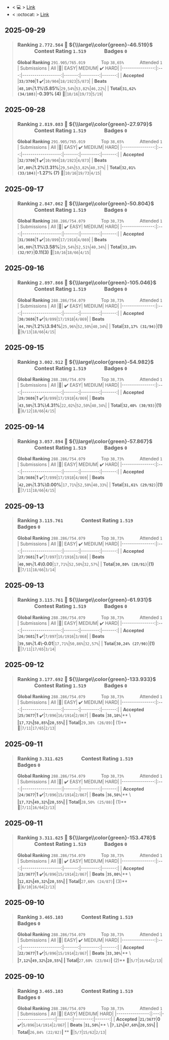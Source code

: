 * < :computer: > [Link](https://leetcode.com/u/mnascimento0392/)
* < :octocat: > [Link](https://github.com/matheus0392/leetCode/)

## 2025-09-29
> ### **Ranking `2.772.564`** :small_red_triangle_down:  ${\\large\\color{green}-46.519}$ &emsp;&emsp;&emsp; **Contest Rating `1.519`**  &emsp;&emsp;&emsp; **Badges `0`**
>**Global Ranking**  `291.905/765.019` &emsp;&emsp;&emsp; Top `38,65%` &emsp;&emsp;&emsp; Attended `1`
>| Submissions     | All |:small_red_triangle:|  EASY|  MEDIUM| :heavy_check_mark: HARD|
>|----------------:|:---:|-------------------:|-------:|---------:|-------:|
>| **Accepted**    |**`33/3700`**|**1** :heavy_check_mark:|`10/904`|`18/1923`|`5/873`|
>| **Beats**       |**`48,10%`**|**1.1%\\5.85%**|`29,54%`|`53,82%`|`46,22%`|
>| **Total**|**`31,62% (34/108)`**|**-0.39% (4)** :dart:|`10/16`|`19/73`|`5/19`|

## 2025-09-28
> ### **Ranking `2.819.083`** :small_red_triangle_down:  ${\\large\\color{green}-27.979}$ &emsp;&emsp;&emsp; **Contest Rating `1.519`**  &emsp;&emsp;&emsp; **Badges `0`**
>**Global Ranking**  `291.905/765.019` &emsp;&emsp;&emsp; Top `38,65%` &emsp;&emsp;&emsp; Attended `1`
>| Submissions     | All |:small_red_triangle:|  EASY| :heavy_check_mark: MEDIUM|  HARD|
>|----------------:|:---:|-------------------:|-------:|---------:|-------:|
>| **Accepted**    |**`32/3700`**|**1** :heavy_check_mark:|`10/904`|`18/1923`|`4/873`|
>| **Beats**       |**`47,00%`**|**1.2%\\1.31%**|`29,54%`|`53,82%`|`40,37%`|
>| **Total**|**`32,01% (33/104)`**|**-1.27% (7)** :dart:|`10/16`|`19/73`|`4/15`|

## 2025-09-17
> ### **Ranking `2.847.062`** :small_red_triangle_down:  ${\\large\\color{green}-50.804}$ &emsp;&emsp;&emsp; **Contest Rating `1.519`**  &emsp;&emsp;&emsp; **Badges `0`**
>**Global Ranking**  `288.286/754.079` &emsp;&emsp;&emsp; Top `38,73%` &emsp;&emsp;&emsp; Attended `1`
>| Submissions     | All |:small_red_triangle:| :heavy_check_mark: EASY|  MEDIUM|  HARD|
>|----------------:|:---:|-------------------:|-------:|---------:|-------:|
>| **Accepted**    |**`31/3686`**|**1** :heavy_check_mark:|`10/899`|`17/1918`|`4/869`|
>| **Beats**       |**`45,80%`**|**1.1%\\3.58%**|`29,54%`|`52,51%`|`40,34%`|
>| **Total**|**`33,28% (32/97)`**|**0.11(3)** :dart:|`10/16`|`18/66`|`4/15`|

## 2025-09-16
> ### **Ranking `2.897.866`** :small_red_triangle_down:  ${\\large\\color{green}-105.046}$ &emsp;&emsp;&emsp; **Contest Rating `1.519`**  &emsp;&emsp;&emsp; **Badges `0`**
>**Global Ranking**  `288.286/754.079` &emsp;&emsp;&emsp; Top `38,73%` &emsp;&emsp;&emsp; Attended `1`
>| Submissions     | All |:small_red_triangle:| :heavy_check_mark: EASY|  MEDIUM|  HARD|
>|----------------:|:---:|-------------------:|-------:|---------:|-------:|
>| **Accepted**    |**`30/3686`**|**1** :heavy_check_mark:|`9/899`|`17/1918`|`4/869`|
>| **Beats**       |**`44,70%`**|**1.2%\\3.94%**|`25,96%`|`52,50%`|`40,34%`|
>| **Total**|**`33,17% (31/94)`**|**(1)** :dart:|`9/13`|`18/66`|`4/15`|

## 2025-09-15
> ### **Ranking `3.002.912`** :small_red_triangle_down:  ${\\large\\color{green}-54.982}$ &emsp;&emsp;&emsp; **Contest Rating `1.519`**  &emsp;&emsp;&emsp; **Badges `0`**
>**Global Ranking**  `288.286/754.079` &emsp;&emsp;&emsp; Top `38,73%` &emsp;&emsp;&emsp; Attended `1`
>| Submissions     | All |:small_red_triangle:| :heavy_check_mark: EASY|  MEDIUM|  HARD|
>|----------------:|:---:|-------------------:|-------:|---------:|-------:|
>| **Accepted**    |**`29/3686`**|**1** :heavy_check_mark:|`8/899`|`17/1918`|`4/869`|
>| **Beats**       |**`43,50%`**|**1.3%\\4.31%**|`22,02%`|`52,50%`|`40,34%`|
>| **Total**|**`32,40% (30/93)`**|**(1)** :dart:|`8/12`|`18/66`|`4/15`|

## 2025-09-14
> ### **Ranking `3.057.894`** :small_red_triangle_down:  ${\\large\\color{green}-57.867}$ &emsp;&emsp;&emsp; **Contest Rating `1.519`**  &emsp;&emsp;&emsp; **Badges `0`**
>**Global Ranking**  `288.286/754.079` &emsp;&emsp;&emsp; Top `38,73%` &emsp;&emsp;&emsp; Attended `1`
>| Submissions     | All |:small_red_triangle:|  EASY|  MEDIUM| :heavy_check_mark: HARD|
>|----------------:|:---:|-------------------:|-------:|---------:|-------:|
>| **Accepted**    |**`28/3686`**|**1** :heavy_check_mark:|`7/899`|`17/1918`|`4/869`|
>| **Beats**       |**`42,20%`**|**1.3%\\0.00%**|`17,71%`|`52,50%`|`40,33%`|
>| **Total**|**`31,61% (29/92)`**|**(1)** :dart:|`7/11`|`18/66`|`4/15`|

## 2025-09-13
> ### **Ranking `3.115.761`**    &emsp;&emsp;&emsp; **Contest Rating `1.519`**  &emsp;&emsp;&emsp; **Badges `0`**
>**Global Ranking**  `288.286/754.079` &emsp;&emsp;&emsp; Top `38,73%` &emsp;&emsp;&emsp; Attended `1`
>| Submissions     | All |:small_red_triangle:|  EASY| :heavy_check_mark: MEDIUM|  HARD|
>|----------------:|:---:|-------------------:|-------:|---------:|-------:|
>| **Accepted**    |**`27/3681`**|**1** :heavy_check_mark:|`7/897`|`17/1916`|`3/868`|
>| **Beats**       |**`40,90%`**|**1.4\\0.00**|`17,71%`|`52,50%`|`32,57%`|
>| **Total**|**`30,80% (28/91)`**|**(1)** :dart:|`7/11`|`18/66`|`3/14`|

## 2025-09-13
> ### **Ranking `3.115.761`** :small_red_triangle_down:  ${\\large\\color{green}-61.931}$ &emsp;&emsp;&emsp; **Contest Rating `1.519`**  &emsp;&emsp;&emsp; **Badges `0`**
>**Global Ranking**  `288.286/754.079` &emsp;&emsp;&emsp; Top `38,73%` &emsp;&emsp;&emsp; Attended `1`
>| Submissions     | All |:small_red_triangle:|  EASY|  MEDIUM| :heavy_check_mark: HARD|
>|----------------:|:---:|-------------------:|-------:|---------:|-------:|
>| **Accepted**    |**`26/3681`**|**1** :heavy_check_mark:|`7/897`|`16/1916`|`3/868`|
>| **Beats**       |**`39,50%`**|**1.4\\-0.01**|`17,71%`|`50,86%`|`32,57%`|
>| **Total**|**`30,24% (27/90)`**|**(1)** :dart:|`7/11`|`17/65`|`3/14`|

## 2025-09-12
> ### **Ranking `3.177.692`** :small_red_triangle_down:  ${\\large\\color{green}-133.933}$ &emsp;&emsp;&emsp; **Contest Rating `1.519`**  &emsp;&emsp;&emsp; **Badges `0`**
>**Global Ranking**  `288.286/754.079` &emsp;&emsp;&emsp; Top `38,73%` &emsp;&emsp;&emsp; Attended `1`
>| Submissions     | All |:small_red_triangle:|  EASY| :heavy_check_mark: MEDIUM|  HARD|
>|----------------:|:---:|-------------------:|-------:|---------:|-------:|
>| **Accepted**    |**`25/3677`**|**1** :heavy_check_mark:|`7/896`|`16/1914`|`2/867`|
>| **Beats**       |**`38,10%`**|** \ **|`17,72%`|`50,85%`|`20,55%`|
>| **Total**|**`29,38% (26/89)`**|** (1)** :dart:|`7/11`|`17/65`|`2/13`|

## 2025-09-11
> ### **Ranking `3.311.625`**    &emsp;&emsp;&emsp; **Contest Rating `1.519`**  &emsp;&emsp;&emsp; **Badges `0`**
>**Global Ranking**  `288.286/754.079` &emsp;&emsp;&emsp; Top `38,73%` &emsp;&emsp;&emsp; Attended `1`
>| Submissions     | All |:small_red_triangle:| :heavy_check_mark: EASY|  MEDIUM|  HARD|
>|----------------:|:---:|-------------------:|-------:|---------:|-------:|
>| **Accepted**    |**`24/3677`**|**1** :heavy_check_mark:|`7/896`|`15/1914`|`2/867`|
>| **Beats**       |**`36,50%`**|** \ **|`17,72%`|`49,32%`|`20,55%`|
>| **Total**|**`28,50% (25/88)`**|** (1)** :dart:|`7/11`|`16/64`|`2/13`|

## 2025-09-11
> ### **Ranking `3.311.625`** :small_red_triangle_down:  ${\\large\\color{green}-153.478}$ &emsp;&emsp;&emsp; **Contest Rating `1.519`**  &emsp;&emsp;&emsp; **Badges `0`**
>**Global Ranking**  `288.286/754.079` &emsp;&emsp;&emsp; Top `38,73%` &emsp;&emsp;&emsp; Attended `1`
>| Submissions     | All |:small_red_triangle:| :heavy_check_mark: EASY|  MEDIUM|  HARD|
>|----------------:|:---:|-------------------:|-------:|---------:|-------:|
>| **Accepted**    |**`23/3677`**|**1** :heavy_check_mark:|`6/896`|`15/1914`|`2/867`|
>| **Beats**       |**`35,00%`**|** \ **|`12,82%`|`49,32%`|`20,55%`|
>| **Total**|**`27,60% (24/87)`**|** (3)** :dart:|`6/10`|`16/64`|`2/13`|

## 2025-09-10
> ### **Ranking `3.465.103`**    &emsp;&emsp;&emsp; **Contest Rating `1.519`**  &emsp;&emsp;&emsp; **Badges `0`**
>**Global Ranking**  `288.286/754.079` &emsp;&emsp;&emsp; Top `38,73%` &emsp;&emsp;&emsp; Attended `1`
>| Submissions     | All |:small_red_triangle:|  EASY| :heavy_check_mark: MEDIUM|  HARD|
>|----------------:|:---:|-------------------:|-------:|---------:|-------:|
>| **Accepted**    |**`22/3677`**|**1** :heavy_check_mark:|`5/896`|`15/1914`|`2/867`|
>| **Beats**       |**`33,30%`**|** \ **|`7,12%`|`49,32%`|`20,55%`|
>| **Total**|**`27,60% (23/84)`**|** (2)** :dart:|`5/7`|`16/64`|`2/13`|

## 2025-09-10
> ### **Ranking `3.465.103`**    &emsp;&emsp;&emsp; **Contest Rating `1.519`**  &emsp;&emsp;&emsp; **Badges `0`** 
>**Global Ranking**  `288.286/754.079` &emsp;&emsp;&emsp; Top `38,73%` &emsp;&emsp;&emsp; Attended `1`
>| Submissions     | All |:small_red_triangle:|  EASY|  MEDIUM|  HARD|
>|----------------:|:---:|-------------------:|-------:|---------:|-------:|
>| **Accepted**    |**`21/3677`**|**0** :heavy_check_mark:|`5/896`|`14/1914`|`2/867`|
>| **Beats**       |**`31,50%`**|** \ **|`7,12%`|`47,68%`|`20,55%`|
>| **Total**|**`26,84% (22/82)`**|** ** :dart:|`5/7`|`15/62`|`2/13`|
